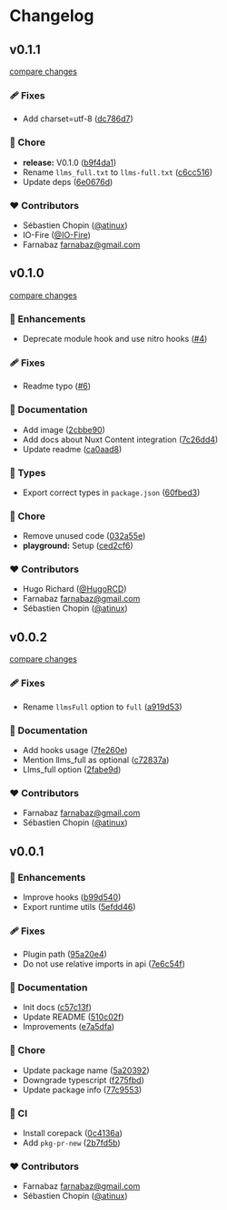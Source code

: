 # Changelog


## v0.1.1

[compare changes](https://github.com/nuxtlabs/nuxt-llms/compare/v0.1.0...v0.1.1)

### 🩹 Fixes

- Add charset=utf-8 ([dc786d7](https://github.com/nuxtlabs/nuxt-llms/commit/dc786d7))

### 🏡 Chore

- **release:** V0.1.0 ([b9f4da1](https://github.com/nuxtlabs/nuxt-llms/commit/b9f4da1))
- Rename `llms_full.txt` to `llms-full.txt` ([c6cc516](https://github.com/nuxtlabs/nuxt-llms/commit/c6cc516))
- Update deps ([6e0676d](https://github.com/nuxtlabs/nuxt-llms/commit/6e0676d))

### ❤️ Contributors

- Sébastien Chopin ([@atinux](https://github.com/atinux))
- IO-Fire ([@IO-Fire](https://github.com/IO-Fire))
- Farnabaz <farnabaz@gmail.com>

## v0.1.0

[compare changes](https://github.com/nuxtlabs/nuxt-llms/compare/v0.0.2...v0.1.0)

### 🚀 Enhancements

- Deprecate module hook and use nitro hooks ([#4](https://github.com/nuxtlabs/nuxt-llms/pull/4))

### 🩹 Fixes

- Readme typo ([#6](https://github.com/nuxtlabs/nuxt-llms/pull/6))

### 📖 Documentation

- Add image ([2cbbe90](https://github.com/nuxtlabs/nuxt-llms/commit/2cbbe90))
- Add docs about Nuxt Content integration ([7c26dd4](https://github.com/nuxtlabs/nuxt-llms/commit/7c26dd4))
- Update readme ([ca0aad8](https://github.com/nuxtlabs/nuxt-llms/commit/ca0aad8))

### 🌊 Types

- Export correct types in `package.json` ([60fbed3](https://github.com/nuxtlabs/nuxt-llms/commit/60fbed3))

### 🏡 Chore

- Remove unused code ([032a55e](https://github.com/nuxtlabs/nuxt-llms/commit/032a55e))
- **playground:** Setup ([ced2cf6](https://github.com/nuxtlabs/nuxt-llms/commit/ced2cf6))

### ❤️ Contributors

- Hugo Richard ([@HugoRCD](http://github.com/HugoRCD))
- Farnabaz <farnabaz@gmail.com>
- Sébastien Chopin ([@atinux](http://github.com/atinux))

## v0.0.2

[compare changes](https://github.com/nuxtlabs/nuxt-llms/compare/v0.0.1...v0.0.2)

### 🩹 Fixes

- Rename `llmsFull` option to `full` ([a919d53](https://github.com/nuxtlabs/nuxt-llms/commit/a919d53))

### 📖 Documentation

- Add hooks usage ([7fe260e](https://github.com/nuxtlabs/nuxt-llms/commit/7fe260e))
- Mention llms_full as optional ([c72837a](https://github.com/nuxtlabs/nuxt-llms/commit/c72837a))
- Llms_full option ([2fabe9d](https://github.com/nuxtlabs/nuxt-llms/commit/2fabe9d))

### ❤️ Contributors

- Farnabaz <farnabaz@gmail.com>
- Sébastien Chopin ([@atinux](http://github.com/atinux))

## v0.0.1


### 🚀 Enhancements

- Improve hooks ([b99d540](https://github.com/nuxtlabs/nuxt-llms/commit/b99d540))
- Export runtime utils ([5efdd46](https://github.com/nuxtlabs/nuxt-llms/commit/5efdd46))

### 🩹 Fixes

- Plugin path ([95a20e4](https://github.com/nuxtlabs/nuxt-llms/commit/95a20e4))
- Do not use relative imports in api ([7e6c54f](https://github.com/nuxtlabs/nuxt-llms/commit/7e6c54f))

### 📖 Documentation

- Init docs ([c57c13f](https://github.com/nuxtlabs/nuxt-llms/commit/c57c13f))
- Update README ([510c02f](https://github.com/nuxtlabs/nuxt-llms/commit/510c02f))
- Improvements ([e7a5dfa](https://github.com/nuxtlabs/nuxt-llms/commit/e7a5dfa))

### 🏡 Chore

- Update package name ([5a20392](https://github.com/nuxtlabs/nuxt-llms/commit/5a20392))
- Downgrade typescript ([f275fbd](https://github.com/nuxtlabs/nuxt-llms/commit/f275fbd))
- Update package info ([77c9553](https://github.com/nuxtlabs/nuxt-llms/commit/77c9553))

### 🤖 CI

- Install corepack ([0c4136a](https://github.com/nuxtlabs/nuxt-llms/commit/0c4136a))
- Add `pkg-pr-new` ([2b7fd5b](https://github.com/nuxtlabs/nuxt-llms/commit/2b7fd5b))

### ❤️ Contributors

- Farnabaz <farnabaz@gmail.com>
- Sébastien Chopin ([@atinux](http://github.com/atinux))

